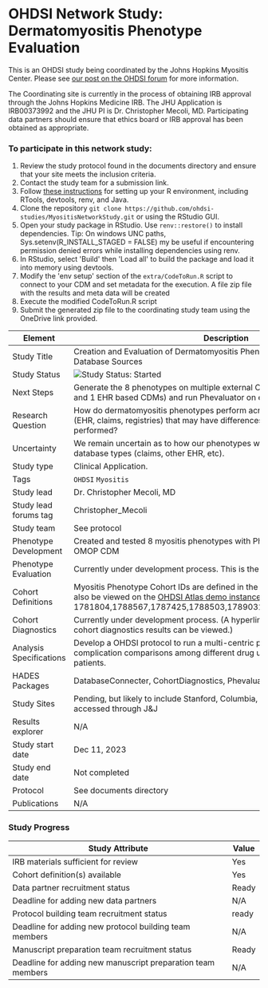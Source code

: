 OHDSI Network Study: Dermatomyositis Phenotype Evaluation
=================

This is an OHDSI study being coordinated by the Johns Hopkins Myositis Center. Please see [our post on the OHDSI forum](https://forums.ohdsi.org/t/network-study-seeking-data-partners-in-rheumatology/21584) for more information.

The Coordinating site is currently in the process of obtaining IRB approval through the Johns Hopkins Medicine IRB. The JHU Application is IRB00373992 and the JHU PI is Dr. Christopher Mecoli, MD. Participating data partners should ensure that ethics board or IRB approval has been obtained as appropriate.
  

### To participate in this network study:
 1. Review the study protocol found in the documents directory and ensure that your site meets the inclusion criteria.
 2. Contact the study team for a submission link.
 3. Follow [these instructions](https://ohdsi.github.io/Hades/rSetup.html) for setting up your R environment, including RTools, devtools, renv, and Java.
 3. Clone the repository `git clone https://github.com/ohdsi-studies/MyositisNetworkStudy.git` or using the RStudio GUI.
 4. Open your study package in RStudio. Use `renv::restore()` to install dependencies. Tip: On windows UNC paths, Sys.setenv(R_INSTALL_STAGED = FALSE) my be useful if encountering permission denied errors while installing dependencies using renv.
 4. In RStudio, select 'Build' then 'Load all' to build the package and load it into memory using devtools.
 5. Modify the 'env setup' section of the `extra/CodeToRun.R` script to connect to your CDM and set metadata for the execution. A file zip file with the results and meta data will be created
 6. Execute the modified CodeToRun.R script
 7. Submit the generated zip file to the coordinating study team using the OneDrive link provided.

  




| Element | Description |
| ------- | ----------- |
| Study Title | Creation and Evaluation of Dermatomyositis Phenotypes Across Different Database Sources         
| Study Status | <img src="https://img.shields.io/badge/Study%20Status-Started-blue.svg" alt="Study Status: Started"> |
| Next Steps | Generate the 8 phenotypes on multiple external OMOP CDMs (at least 1 claims and 1 EHR based CDMs) and run Phevaluator on external CDMs |
| Research Question | How do dermatomyositis phenotypes perform across different data sources (EHR, claims, registries) that may have differences in how the OMOP ETL was performed? |
| Uncertainty | We remain uncertain as to how our phenotypes will perform across other database types (claims, other EHR, etc). 
| Study type | Clinical Application. |
| Tags | `OHDSI` `Myositis` |
| Study lead | Dr. Christopher Mecoli, MD|
| Study lead forums tag | Christopher_Mecoli|
| Study team | See protocol |
| Phenotype Development | Created and tested 8 myositis phenotypes with Phevaluator using Johns Hopkins OMOP CDM |
| Phenotype Evaluation | Currently under development process. This is the purpose of the study |
| Cohort Definitions | Myositis Phenotype Cohort IDs are defined in the `cohorts` directory. These can also be viewed on the [OHDSI Atlas demo instance](https://atlas-demo.ohdsi.org/); ID: 1781804,1788567,1787425,1788503,1789031,1789032,1788875,1789289 |
| Cohort Diagnostics | Currently under development process. (A hyperlink to the R Shiny app where the cohort diagnostics results can be viewed.) |
| Analysis Specifications | Develop a OHDSI protocol to run a multi-centric patient level prediction study on complication comparisons among different drug use for dermatomyositis patients. |
| HADES Packages | DatabaseConnecter, CohortDiagnostics, Phevaluator |
| Study Sites | Pending, but likely to include Stanford, Columbia, and other datasources accessed through J&J |
| Results explorer | N/A  |
| Study start date | Dec 11, 2023 |
| Study end date | Not completed| 
| Protocol | See documents directory | 
| Publications | N/A  | 


### Study Progress

| Study Attribute | Value |
| ------- | ----------- |
| IRB materials sufficient for review | Yes |
| Cohort definition(s) available | Yes |
| Data partner recruitment status | Ready |
| Deadline for adding new data partners | N/A |
| Protocol building team recruitment status | ready |
| Deadline for adding new protocol building team members | N/A |
| Manuscript preparation team recruitment status | Ready |
| Deadline for adding new manuscript preparation team members | N/A |
